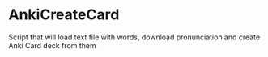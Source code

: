# AnkiCreateCard
Script that will load text file with words, download pronunciation and create Anki Card deck from them
